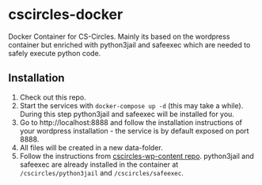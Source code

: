 # cscircles-docker

Docker Container for CS-Circles. Mainly its based on the wordpress container but enriched
with python3jail and safeexec which are needed to safely execute python code.

## Installation

1. Check out this repo.
2. Start the services with ``docker-compose up -d`` (this may take a
   while). During this step python3jail and safeexec will be installed
   for you.
3. Go to http://localhost:8888 and follow the installation
   instructions of your wordpress installation - the service is by
   default exposed on port 8888.
4. All files will be created in a new data-folder.
5. Follow the instructions from
[cscircles-wp-content repo](https://github.com/cemc/cscircles-wp-content). 
   python3jail and safeexec are already installed in the container at
   ``/cscircles/python3jail`` and ``/cscircles/safeexec``.
